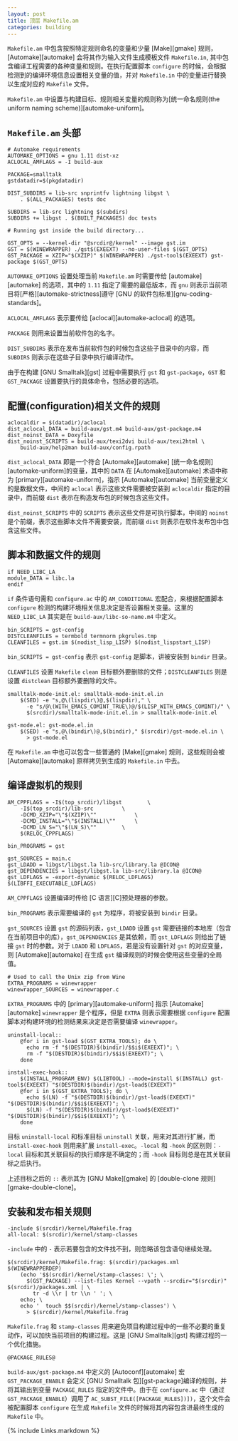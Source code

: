 ```yaml
---
layout: post
title: 顶层 Makefile.am
categories: building
---
```

`Makefile.am` 中包含按照特定规则命名的变量和少量 [Make][gmake] 规则，[Automake][automake] 会将其作为输入文件生成模板文件 `Makefile.in`, 其中包含编译工程需要的各种变量和规则。在执行配置脚本 `configure` 的时候，会根据检测到的编译环境信息设置相关变量的值，并对 `Makefile.in` 中的变量进行替换以生成对应的 `Makefile` 文件。

`Makefile.am` 中设置与构建目标、规则相关变量的规则称为[统一命名规则(the uniform naming scheme)][automake-uniform]。

## `Makefile.am` 头部

    # Automake requirements
    AUTOMAKE_OPTIONS = gnu 1.11 dist-xz
    ACLOCAL_AMFLAGS = -I build-aux
    
    PACKAGE=smalltalk
    gstdatadir=$(pkgdatadir)
    
    DIST_SUBDIRS = lib-src snprintfv lightning libgst \
    	. $(ALL_PACKAGES) tests doc
    
    SUBDIRS = lib-src lightning $(subdirs)
    SUBDIRS += libgst . $(BUILT_PACKAGES) doc tests
    
    # Running gst inside the build directory...
    
    GST_OPTS = --kernel-dir "@srcdir@/kernel" --image gst.im
    GST = $(WINEWRAPPER) ./gst$(EXEEXT) --no-user-files $(GST_OPTS)
    GST_PACKAGE = XZIP="$(XZIP)" $(WINEWRAPPER) ./gst-tool$(EXEEXT) gst-package $(GST_OPTS)
    
`AUTOMAKE_OPTIONS` 设置处理当前 `Makefile.am` 时需要传给 [automake][automake] 的选项，其中的 `1.11` 指定了需要的最低版本，而 `gnu` 则表示当前项目将[严格][automake-strictness]遵守 [GNU 的软件包标准][gnu-coding-standards]。

`ACLOCAL_AMFLAGS` 表示要传给 [aclocal][automake-aclocal] 的选项。

`PACKAGE` 则用来设置当前软件包的名字。

`DIST_SUBDIRS` 表示在发布当前软件包的时候包含这些子目录中的内容，而 `SUBDIRS` 则表示在这些子目录中执行编译动作。

由于在构建 [GNU Smalltalk][gst] 过程中需要执行 `gst` 和 `gst-package`，`GST` 和 `GST_PACKAGE` 设置要执行的具体命令，包括必要的选项。

## 配置(configuration)相关文件的规则

    aclocaldir = $(datadir)/aclocal
    dist_aclocal_DATA = build-aux/gst.m4 build-aux/gst-package.m4
    dist_noinst_DATA = Doxyfile
    dist_noinst_SCRIPTS = build-aux/texi2dvi build-aux/texi2html \
    	build-aux/help2man build-aux/config.rpath 

`dist_aclocal_DATA` 即是一个符合 [Automake][automake] [统一命名规则][automake-uniform]的变量，其中的 `DATA` 在 [Automake][automake] 术语中称为 [primary][automake-uniform]，指示 [Automake][automake] 当前变量定义的是数据文件，中间的 `aclocal` 表示这些文件需要被安装到 `aclocaldir` 指定的目录中，而前缀 `dist` 表示在构造发布包的时候包含这些文件。

`dist_noinst_SCRIPTS` 中的 `SCRIPTS` 表示这些文件是可执行脚本，中间的 `noinst` 是个前缀，表示这些脚本文件不需要安装，而前缀 `dist` 则表示在软件发布包中包含这些文件。

## 脚本和数据文件的规则

    if NEED_LIBC_LA
    module_DATA = libc.la
    endif

`if` 条件语句需和 `configure.ac` 中的 `AM_CONDITIONAL` 宏配合，来根据配置脚本 `configure` 检测的构建环境相关信息决定是否设置相关变量。这里的 `NEED_LIBC_LA` 其实是在 `build-aux/libc-so-name.m4` 中定义。

    bin_SCRIPTS = gst-config
    DISTCLEANFILES = termbold termnorm pkgrules.tmp
    CLEANFILES = gst.im $(nodist_lisp_LISP) $(nodist_lispstart_LISP)

`bin_SCRIPTS = gst-config` 表示 `gst-config` 是脚本，讲被安装到 `bindir` 目录。

`CLEANFILES` 设置 `Makefile` `clean` 目标额外要删除的文件；`DISTCLEANFILES` 则是设置 `distclean` 目标额外要删除的文件。

    smalltalk-mode-init.el: smalltalk-mode-init.el.in
    	$(SED) -e "s,@\(lispdir\)@,$(lispdir)," \
    	  -e "s/@\(WITH_EMACS_COMINT_TRUE\)@/$(LISP_WITH_EMACS_COMINT)/" \
    	  $(srcdir)/smalltalk-mode-init.el.in > smalltalk-mode-init.el
    
    gst-mode.el: gst-mode.el.in
    	$(SED) -e "s,@\(bindir\)@,$(bindir)," $(srcdir)/gst-mode.el.in \
    	  > gst-mode.el

在 `Makefile.am` 中也可以包含一些普通的 [Make][gmake] 规则，这些规则会被 [Automake][automake] 原样拷贝到生成的 `Makefile.in` 中去。

## 编译虚拟机的规则

    AM_CPPFLAGS = -I$(top_srcdir)/libgst		\
    	-I$(top_srcdir)/lib-src			\
    	-DCMD_XZIP="\"$(XZIP)\""			\
    	-DCMD_INSTALL="\"$(INSTALL)\""		\
    	-DCMD_LN_S="\"$(LN_S)\""		\
    	$(RELOC_CPPFLAGS)
    
    bin_PROGRAMS = gst
    
    gst_SOURCES = main.c
    gst_LDADD = libgst/libgst.la lib-src/library.la @ICON@
    gst_DEPENDENCIES = libgst/libgst.la lib-src/library.la @ICON@
    gst_LDFLAGS = -export-dynamic $(RELOC_LDFLAGS) $(LIBFFI_EXECUTABLE_LDFLAGS)
    
`AM_CPPFLAGS` 设置编译时传给 [C 语言][C]预处理器的参数。

`bin_PROGRAMS` 表示需要编译的 `gst` 为程序，将被安装到 `bindir` 目录。

`gst_SOURCES` 设置 `gst` 的源码列表，`gst_LDADD` 设置 `gst` 需要链接的本地库（包含在当前项目中的库），`gst_DEPENDENCIES` 是其依赖，而 `gst_LDFLAGS` 则给出了链接 `gst` 时的参数。对于 `LDADD` 和 `LDFLAGS`，若是没有设置针对 `gst` 的对应变量，则 [Automake][automake] 在生成 `gst` 编译规则的时候会使用这些变量的全局值。

    # Used to call the Unix zip from Wine
    EXTRA_PROGRAMS = winewrapper
    winewrapper_SOURCES = winewrapper.c

`EXTRA_PROGRAMS` 中的 [primary][automake-uniform] 指示 [Automake][automake] `winewrapper` 是个程序，但是 `EXTRA` 则表示需要根据 `configure` 配置脚本对构建环境的检测结果来决定是否需要编译 `winewrapper`。

    uninstall-local::
    	@for i in gst-load $(GST_EXTRA_TOOLS); do \
    	  echo rm -f "$(DESTDIR)$(bindir)/$$i$(EXEEXT)"; \
    	  rm -f "$(DESTDIR)$(bindir)/$$i$(EXEEXT)"; \
    	done
    
    install-exec-hook::
    	$(INSTALL_PROGRAM_ENV) $(LIBTOOL) --mode=install $(INSTALL) gst-tool$(EXEEXT) "$(DESTDIR)$(bindir)/gst-load$(EXEEXT)"
    	@for i in $(GST_EXTRA_TOOLS); do \
    	  echo $(LN) -f "$(DESTDIR)$(bindir)/gst-load$(EXEEXT)" "$(DESTDIR)$(bindir)/$$i$(EXEEXT)"; \
    	  $(LN) -f "$(DESTDIR)$(bindir)/gst-load$(EXEEXT)" "$(DESTDIR)$(bindir)/$$i$(EXEEXT)"; \
    	done

目标 `uninstall-local` 和标准目标 `uninstall` 关联，用来对其进行扩展，而 `install-exec-hook` 则用来扩展 `install-exec`。`-local` 和 `-hook` 的区别则：`-local` 目标和其关联目标的执行顺序是不确定的；而 `-hook` 目标则总是在其关联目标之后执行。

上述目标之后的 `::` 表示其为 [GNU Make][gmake] 的 [double-clone 规则][gmake-double-clone]。

## 安装和发布相关规则

    -include $(srcdir)/kernel/Makefile.frag
    all-local: $(srcdir)/kernel/stamp-classes

`-include` 中的 `-` 表示若要包含的文件找不到，则忽略该包含语句继续处理。

    $(srcdir)/kernel/Makefile.frag: $(srcdir)/packages.xml $(WINEWRAPPERDEP)
    	(echo '$$(srcdir)/kernel/stamp-classes: \'; \
    	  $(GST_PACKAGE) --list-files Kernel --vpath --srcdir="$(srcdir)" $(srcdir)/packages.xml | \
    	    tr -d \\r | tr \\n ' '; \
    	echo; \
    	echo '	touch $$(srcdir)/kernel/stamp-classes') \
    	  > $(srcdir)/kernel/Makefile.frag

`Makefile.frag` 和 `stamp-classes` 用来避免项目构建过程中的一些不必要的重复动作，可以加快当前项目的构建过程。这是 [GNU Smalltalk][gst] 构建过程的一个优化措施。

    @PACKAGE_RULES@
    
`build-aux/gst-package.m4` 中定义的 [Autoconf][automake] 宏 `GST_PACKAGE_ENABLE` 会定义 [GNU Smalltalk 包][gst-package]编译的规则，并将其输出到变量 `PACKAGE_RULES` 指定的文件中。由于在 `configure.ac` 中（通过 `GST_PACKAGE_ENABLE`）调用了 `AC_SUBST_FILE([PACKAGE_RULES])])`，这个文件会被配置脚本 `configure` 在生成 `Makefile` 文件的时候将其内容包含进最终生成的 `Makefile` 中。


[links]: <> (Link list)

{% include Links.markdown %}
